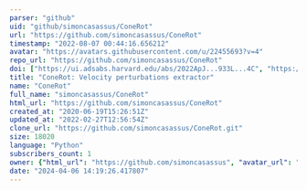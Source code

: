 ```yaml
---
parser: "github"
uid: "github/simoncasassus/ConeRot"
url: "https://github.com/simoncasassus/ConeRot"
timestamp: "2022-08-07 00:44:16.656212"
avatar: "https://avatars.githubusercontent.com/u/22455693?v=4"
repo_url: "https://github.com/simoncasassus/ConeRot"
doi: ["https://ui.adsabs.harvard.edu/abs/2022ApJ...933L...4C", "https://ui.adsabs.harvard.edu/abs/2022ascl.soft07027C/abstract"]
title: "ConeRot: Velocity perturbations extractor"
name: "ConeRot"
full_name: "simoncasassus/ConeRot"
html_url: "https://github.com/simoncasassus/ConeRot"
created_at: "2020-06-19T15:26:51Z"
updated_at: "2022-02-27T12:56:54Z"
clone_url: "https://github.com/simoncasassus/ConeRot.git"
size: 18020
language: "Python"
subscribers_count: 1
owner: {"html_url": "https://github.com/simoncasassus", "avatar_url": "https://avatars.githubusercontent.com/u/22455693?v=4", "login": "simoncasassus", "type": "User"}
date: "2024-04-06 14:19:26.417807"
---
```

